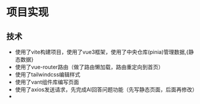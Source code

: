 # 项目实现

## 技术
- 使用了vite构建项目，使用了vue3框架，使用了中央仓库(pinia)管理数据,{静态数据}
- 使用了vue-router路由（做了路由懒加载，路由重定向到首页）
- 使用了tailwindcss编辑样式
- 使用了vant组件库编写页面
- 使用了axios发送请求，先完成AI回答问题功能（先写静态页面，后面再修改）
- 
